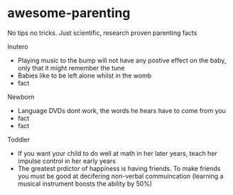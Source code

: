 # awesome-parenting
No tips no tricks. Just scientific, research proven parenting facts

Inutero

- Playing music to the bump will not have any postive effect on the baby, only that it might remember the tune 
- Babies like to be left alone whilst in the womb
- fact 

Newborn

- Language DVDs dont work, the words he hears have to come from you
- fact
- fact

Toddler

- If you want your child to do well at math in her later years, teach her impulse control in her early years
- The greatest prdictor of happiness is having friends. To make friends you must be good at decifering non-verbal commuincation (learning a musical instrument boosts the ability by 50%)
